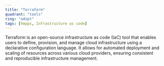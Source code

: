 ```yaml
---
title: "Terraform"
quadrant: "tools"
ring: "adopt"
tags: [hmpps, Infrastructure as code]
---
```


Terraform is an open-source infrastructure as code (IaC) tool that enables users to define, provision, and manage cloud infrastructure using a declarative configuration language. It allows for automated deployment and scaling of resources across various cloud providers, ensuring consistent and reproducible infrastructure management.
